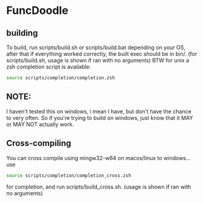 # FuncDoodle

## building
To build, run scripts/build.sh or scripts/build.bat depending on your OS, after that if everything worked correctly, the built exec should be in bin/. (for scripts/build.sh, usage is shown if ran with no arguments)
BTW for unix a zsh completion script is available: 
```sh
source scripts/completion/completion.zsh
```

## NOTE:
I haven't tested this on windows, i mean I have, but don't have the chance to very often.
So if you're trying to build on windows, just know that it MAY or MAY NOT actually work. 

## Cross-compiling
You can cross compile using mingw32-w64 on macos/linux to windows... 
use 
```sh
source scripts/completion/completion_cross.zsh
```
for completion, and run scripts/build_cross.sh. (usage is shown if ran with no arguments)